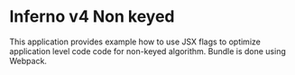 # Inferno v4 Non keyed
This application provides example how to use JSX flags to optimize application level code code for non-keyed algorithm.
Bundle is done using Webpack.